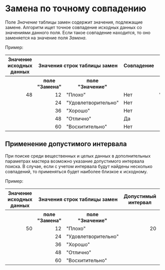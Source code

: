 # Замена по точному совпадению

Поле *Значение* таблицы замен содержит значения, подлежащие замене. Алгоритм ищет точное совпадение исходных данных со значениями данного поля. Если такое совпадение находится, то оно заменяется на значение поля *Замена*.

Пример:

<table> 
<thead>
<tr><th>Значение исходных данных</th><th colspan="2">Значения строк таблицы замен</th><th>Совпадение</th><th>Новое значение</th></tr>
</thead>
<tbody>
<tr><td> </td><th>поле<br>"Замена"</th><th>поле<br>"Значение"</th><td> </td><td> </td></tr>
<tr><td rowspan="5" valign="top" align="right">48</td><td align="right">12</td><td align="left">"Плохо"</td><td>Нет</td><td rowspan="5" valign="top" align="left">"Отлично"</td></tr>
<tr><td align="right">24</td><td align="left">"Удовлетворительно"</td><td>Нет</td></tr>
<tr><td align="right">36</td><td align="left">"Хорошо"</td><td>Нет</td></tr>
<tr><td align="right">48</td><td align="left">"Отлично"</td><td>Да</td></tr>
<tr><td align="right">60</td><td align="left">"Восхитительно"</td><td>Нет</td></tr>
</tbody>
</table>

## Применение допустимого интервала

При поиске среди вещественных и целых данных в дополнительных параметрах мастера возможно указание допустимого интервала поиска. В случае, если с учетом интервала будут найдены несколько совпадений, то применяться будет наиболее близкое к исходному.

Пример:

<table>
<thead>
<tr><th>Значение исходных данных</th><th colspan="2">Значения строк таблицы замен </th><th>Допустимый интервал</th><th>Интервал совпадения</th><th>Совпадение</th><th>Наиболее близкое к исходному</th><th>Новое значение</th></tr>
</thead>
<tbody>
<tr><th></th><th>поле<br>"Замена"</th><th>поле<br>"Значение" </th><th></th><th></th><th></th><th></th><th></th></tr>
<tr><td rowspan="5" valign="top" align="right">50</td><td align="right">12</td><td>"Плохо"</td><td rowspan="5" valign="top" align="right">20</td><td>от -8 до 32</td><td>Нет</td><td>Нет</td><td rowspan="5" valign="top" align="center">"Отлично"</td></tr>
<tr><td align="right">24</td><td>"Удовлетворительно"</td></td><td> от 4 до 44</td><td>Нет</td><td>Нет</td></tr>
<tr><td align="right">36</td><td>"Хорошо"</td></td><td>от 16 до 56</td><td>Да</td><td>Нет</td></tr>
<tr><td align="right">48</td><td>"Отлично"</td></td><td>от 28 до 68</td><td>Да</td><td>Да</td></tr>
<tr><td align="right">60</td><td>"Восхитительно"</td></td><td>от 40 до 80</td><td>Да</td><td>Нет</td></tr>
</tbody>
</table>